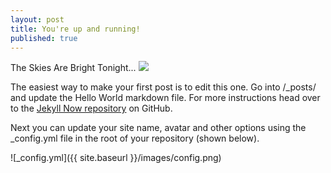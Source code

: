 ```yaml
---
layout: post
title: You're up and running!
published: true
---
```




The Skies Are Bright Tonight...
![]({{site.baseurl}}/https://www.google.com/url?sa=i&url=http%3A%2F%2Fwww.pso-world.com%2Fforums%2Fshowthread.php%3F238523-%25C9toile-Class-Discussion&psig=AOvVaw2cTtZ6g6l7p1CgXZMDKvjM&ust=1620444534102000&source=images&cd=vfe&ved=0CAIQjRxqFwoTCMjysrjQtvACFQAAAAAdAAAAABAD)


The easiest way to make your first post is to edit this one. Go into /_posts/ and update the Hello World markdown file. For more instructions head over to the [Jekyll Now repository](https://github.com/barryclark/jekyll-now) on GitHub.

Next you can update your site name, avatar and other options using the _config.yml file in the root of your repository (shown below).

![_config.yml]({{ site.baseurl }}/images/config.png)
